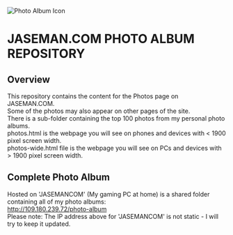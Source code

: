 ![Photo Album Icon](https://jaseman125.github.io/img/photos.png)

# JASEMAN.COM PHOTO ALBUM REPOSITORY
## Overview
This repository contains the content for the Photos page on JASEMAN.COM.<br/>
Some of the photos may also appear on other pages of the site.<br/>
There is a sub-folder containing the top 100 photos from my personal photo albums.<br/>
photos.html is the webpage you will see on phones and devices with < 1900 pixel screen width.<br/>
photos-wide.html file is the webpage you will see on PCs and devices with > 1900 pixel screen width.<br/>

## Complete Photo Album
Hosted on 'JASEMANCOM' (My gaming PC at home) is a shared folder containing all of my photo albums:<br/>
http://109.180.239.72/photo-album<br/>
Please note: The IP address above for 'JASEMANCOM' is not static - I will try to keep it updated.<br/>
